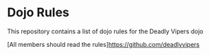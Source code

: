 Dojo Rules
==========

This repository contains a list of dojo rules for the Deadly Vipers dojo


[All members should read the rules]https://github.com/deadlyvipers